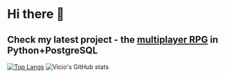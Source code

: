 # Hi there 👋

## Check my latest project - the [multiplayer RPG](https://github.com/miniprojectPythonGame) in Python+PostgreSQL

[![Top Langs](https://github-readme-stats.vercel.app/api/top-langs/?username=Viciooo&langs_count=8&layout=compact)](https://github.com/Viciooo/github-readme-stats)
![Vicio's GitHub stats](https://github-readme-stats.vercel.app/api?username=Viciooo&show_icons=true&theme=radical)


